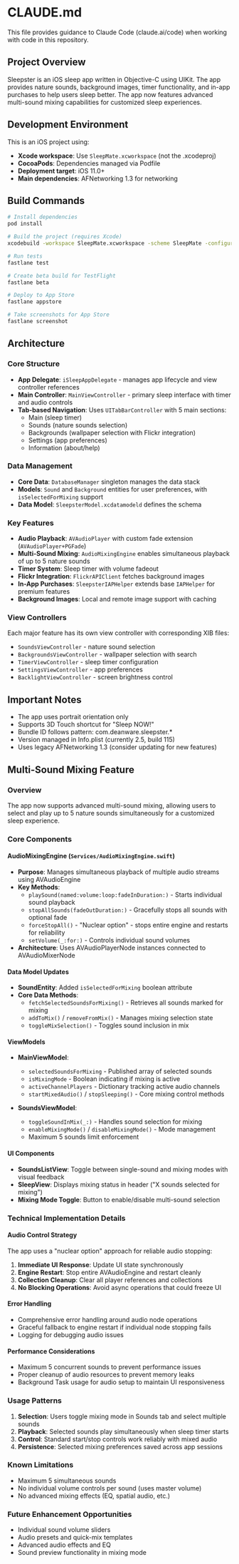 # CLAUDE.md

This file provides guidance to Claude Code (claude.ai/code) when working with code in this repository.

## Project Overview

Sleepster is an iOS sleep app written in Objective-C using UIKit. The app provides nature sounds, background images, timer functionality, and in-app purchases to help users sleep better. The app now features advanced multi-sound mixing capabilities for customized sleep experiences.

## Development Environment

This is an iOS project using:
- **Xcode workspace**: Use `SleepMate.xcworkspace` (not the .xcodeproj)
- **CocoaPods**: Dependencies managed via Podfile
- **Deployment target**: iOS 11.0+
- **Main dependencies**: AFNetworking 1.3 for networking

## Build Commands

```bash
# Install dependencies
pod install

# Build the project (requires Xcode)
xcodebuild -workspace SleepMate.xcworkspace -scheme SleepMate -configuration Debug

# Run tests
fastlane test

# Create beta build for TestFlight
fastlane beta

# Deploy to App Store
fastlane appstore

# Take screenshots for App Store
fastlane screenshot
```

## Architecture

### Core Structure
- **App Delegate**: `iSleepAppDelegate` - manages app lifecycle and view controller references
- **Main Controller**: `MainViewController` - primary sleep interface with timer and audio controls
- **Tab-based Navigation**: Uses `UITabBarController` with 5 main sections:
  - Main (sleep timer)
  - Sounds (nature sounds selection)
  - Backgrounds (wallpaper selection with Flickr integration)
  - Settings (app preferences)
  - Information (about/help)

### Data Management
- **Core Data**: `DatabaseManager` singleton manages the data stack
- **Models**: `Sound` and `Background` entities for user preferences, with `isSelectedForMixing` support
- **Data Model**: `SleepsterModel.xcdatamodeld` defines the schema

### Key Features
- **Audio Playback**: `AVAudioPlayer` with custom fade extension (`AVAudioPlayer+PGFade`)
- **Multi-Sound Mixing**: `AudioMixingEngine` enables simultaneous playback of up to 5 nature sounds
- **Timer System**: Sleep timer with volume fadeout
- **Flickr Integration**: `FlickrAPIClient` fetches background images
- **In-App Purchases**: `SleepsterIAPHelper` extends base `IAPHelper` for premium features
- **Background Images**: Local and remote image support with caching

### View Controllers
Each major feature has its own view controller with corresponding XIB files:
- `SoundsViewController` - nature sound selection
- `BackgroundsViewController` - wallpaper selection with search
- `TimerViewController` - sleep timer configuration
- `SettingsViewController` - app preferences
- `BacklightViewController` - screen brightness control

## Important Notes

- The app uses portrait orientation only
- Supports 3D Touch shortcut for "Sleep NOW!"
- Bundle ID follows pattern: com.deanware.sleepster.*
- Version managed in Info.plist (currently 2.5, build 115)
- Uses legacy AFNetworking 1.3 (consider updating for new features)

## Multi-Sound Mixing Feature

### Overview
The app now supports advanced multi-sound mixing, allowing users to select and play up to 5 nature sounds simultaneously for a customized sleep experience.

### Core Components

#### AudioMixingEngine (`Services/AudioMixingEngine.swift`)
- **Purpose**: Manages simultaneous playback of multiple audio streams using AVAudioEngine
- **Key Methods**:
  - `playSound(named:volume:loop:fadeInDuration:)` - Starts individual sound playback
  - `stopAllSounds(fadeOutDuration:)` - Gracefully stops all sounds with optional fade
  - `forceStopAll()` - "Nuclear option" - stops entire engine and restarts for reliability
  - `setVolume(_:for:)` - Controls individual sound volumes
- **Architecture**: Uses AVAudioPlayerNode instances connected to AVAudioMixerNode

#### Data Model Updates
- **SoundEntity**: Added `isSelectedForMixing` boolean attribute
- **Core Data Methods**:
  - `fetchSelectedSoundsForMixing()` - Retrieves all sounds marked for mixing
  - `addToMix()` / `removeFromMix()` - Manages mixing selection state
  - `toggleMixSelection()` - Toggles sound inclusion in mix

#### ViewModels
- **MainViewModel**: 
  - `selectedSoundsForMixing` - Published array of selected sounds
  - `isMixingMode` - Boolean indicating if mixing is active
  - `activeChannelPlayers` - Dictionary tracking active audio channels
  - `startMixedAudio()` / `stopSleeping()` - Core mixing control methods

- **SoundsViewModel**:
  - `toggleSoundInMix(_:)` - Handles sound selection for mixing
  - `enableMixingMode()` / `disableMixingMode()` - Mode management
  - Maximum 5 sounds limit enforcement

#### UI Components
- **SoundsListView**: Toggle between single-sound and mixing modes with visual feedback
- **SleepView**: Displays mixing status in header ("X sounds selected for mixing")
- **Mixing Mode Toggle**: Button to enable/disable multi-sound selection

### Technical Implementation Details

#### Audio Control Strategy
The app uses a "nuclear option" approach for reliable audio stopping:
1. **Immediate UI Response**: Update UI state synchronously
2. **Engine Restart**: Stop entire AVAudioEngine and restart cleanly
3. **Collection Cleanup**: Clear all player references and collections
4. **No Blocking Operations**: Avoid async operations that could freeze UI

#### Error Handling
- Comprehensive error handling around audio node operations
- Graceful fallback to engine restart if individual node stopping fails
- Logging for debugging audio issues

#### Performance Considerations
- Maximum 5 concurrent sounds to prevent performance issues
- Proper cleanup of audio resources to prevent memory leaks
- Background Task usage for audio setup to maintain UI responsiveness

### Usage Patterns
1. **Selection**: Users toggle mixing mode in Sounds tab and select multiple sounds
2. **Playback**: Selected sounds play simultaneously when sleep timer starts
3. **Control**: Standard start/stop controls work reliably with mixed audio
4. **Persistence**: Selected mixing preferences saved across app sessions

### Known Limitations
- Maximum 5 simultaneous sounds
- No individual volume controls per sound (uses master volume)
- No advanced mixing effects (EQ, spatial audio, etc.)

### Future Enhancement Opportunities
- Individual sound volume sliders
- Audio presets and quick-mix templates
- Advanced audio effects and EQ
- Sound preview functionality in mixing mode